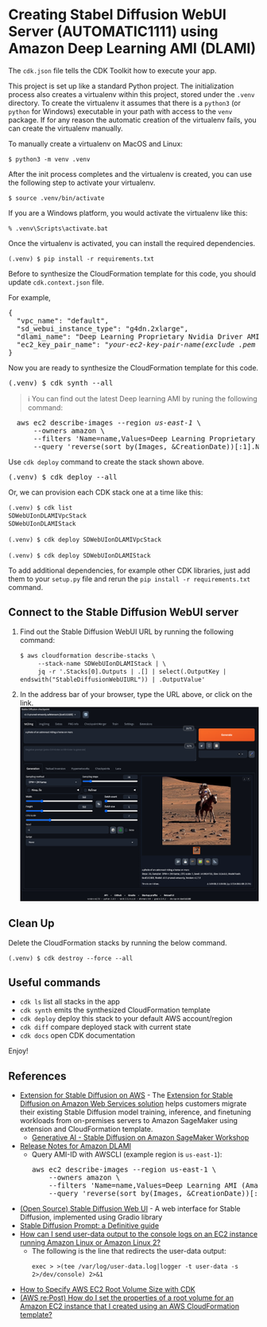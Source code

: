 
# Creating Stabel Diffusion WebUI Server (AUTOMATIC1111) using Amazon Deep Learning AMI (DLAMI)

The `cdk.json` file tells the CDK Toolkit how to execute your app.

This project is set up like a standard Python project. The initialization
process also creates a virtualenv within this project, stored under the `.venv`
directory.  To create the virtualenv it assumes that there is a `python3`
(or `python` for Windows) executable in your path with access to the `venv`
package. If for any reason the automatic creation of the virtualenv fails,
you can create the virtualenv manually.

To manually create a virtualenv on MacOS and Linux:

```
$ python3 -m venv .venv
```

After the init process completes and the virtualenv is created, you can use the following
step to activate your virtualenv.

```
$ source .venv/bin/activate
```

If you are a Windows platform, you would activate the virtualenv like this:

```
% .venv\Scripts\activate.bat
```

Once the virtualenv is activated, you can install the required dependencies.

```
(.venv) $ pip install -r requirements.txt
```

Before to synthesize the CloudFormation template for this code, you should update `cdk.context.json` file.

For example,

<pre>
{
  "vpc_name": "default",
  "sd_webui_instance_type": "g4dn.2xlarge",
  "dlami_name": "Deep Learning Proprietary Nvidia Driver AMI GPU PyTorch 2.0.1 (Amazon Linux 2) 20240206",
  "ec2_key_pair_name": "<i>your-ec2-key-pair-name(exclude .pem extension)</i>"
}
</pre>

Now you are ready to synthesize the CloudFormation template for this code.

<pre>
(.venv) $ cdk synth --all
</pre>

> :information_source: You can find out the latest Deep learning AMI by runing the following command:
<pre>
  aws ec2 describe-images --region <i>us-east-1</i> \
      --owners amazon \
      --filters 'Name=name,Values=Deep Learning Proprietary Nvidia Driver AMI GPU PyTorch 2.0.1 (Amazon Linux 2) ????????' 'Name=state,Values=available' \
      --query 'reverse(sort_by(Images, &CreationDate))[:1].Name'
</pre>

Use `cdk deploy` command to create the stack shown above.

<pre>
(.venv) $ cdk deploy --all
</pre>

Or, we can provision each CDK stack one at a time like this:

```
(.venv) $ cdk list
SDWebUIonDLAMIVpcStack
SDWebUIonDLAMIStack

(.venv) $ cdk deploy SDWebUIonDLAMIVpcStack

(.venv) $ cdk deploy SDWebUIonDLAMIStack
```

To add additional dependencies, for example other CDK libraries, just add
them to your `setup.py` file and rerun the `pip install -r requirements.txt`
command.

## Connect to the Stable Diffusion WebUI server

1. Find out the Stable Diffusion WebUI URL by running the following command:
   ```
   $ aws cloudformation describe-stacks \
        --stack-name SDWebUIonDLAMIStack | \
        jq -r '.Stacks[0].Outputs | .[] | select(.OutputKey | endswith("StableDiffusionWebUIURL")) | .OutputValue'
   ```
2. In the address bar of your browser, type the URL above, or click on the link.
   ![Stable_Diffusion_WebUI_Screenshot](./SD-WebUI-Screenshot.png)

## Clean Up

Delete the CloudFormation stacks by running the below command.

```
(.venv) $ cdk destroy --force --all
```

## Useful commands

 * `cdk ls`          list all stacks in the app
 * `cdk synth`       emits the synthesized CloudFormation template
 * `cdk deploy`      deploy this stack to your default AWS account/region
 * `cdk diff`        compare deployed stack with current state
 * `cdk docs`        open CDK documentation

Enjoy!

## References

 * [Extension for Stable Diffusion on AWS](https://awslabs.github.io/stable-diffusion-aws-extension/en/) - The [Extension for Stable Diffusion on Amazon Web Services solution](https://aws.amazon.com/campaigns/aigc/solutions/stable-diffusion-aws-extension/) helps customers migrate their existing Stable Diffusion model training, inference, and finetuning workloads from on-premises servers to Amazon SageMaker using extension and CloudFormation template.
   * [Generative AI - Stable Diffusion on Amazon SageMaker Workshop](https://catalog.us-east-1.prod.workshops.aws/workshops/d9ca179a-3a36-4822-9f80-0b3ffcc26f37/en-US)
 * [Release Notes for Amazon DLAMI](https://docs.aws.amazon.com/dlami/latest/devguide/appendix-ami-release-notes.html)
   * Query AMI-ID with AWSCLI (example region is `us-east-1`):
     <pre>
     aws ec2 describe-images --region us-east-1 \
         --owners amazon \
         --filters 'Name=name,Values=Deep Learning AMI (Amazon Linux 2) Version ??.?' 'Name=state,Values=available' \
         --query 'reverse(sort_by(Images, &CreationDate))[:1].Name'
     </pre>
 * [(Open Source) Stable Diffusion Web UI](https://github.com/AUTOMATIC1111/stable-diffusion-webui.git) - A web interface for Stable Diffusion, implemented using Gradio library
 * [Stable Diffusion Prompt: a Definitive guide](https://stable-diffusion-art.com/prompt-guide/)
 * [How can I send user-data output to the console logs on an EC2 instance running Amazon Linux or Amazon Linux 2?](https://aws.amazon.com/premiumsupport/knowledge-center/ec2-linux-log-user-data/)
   * The following is the line that redirects the user-data output:
     ```
     exec > >(tee /var/log/user-data.log|logger -t user-data -s 2>/dev/console) 2>&1
     ```
 * [How to Specify AWS EC2 Root Volume Size with CDK](https://davidagood.com/aws-ec2-cdk-specify-root-volume-size/)
 * [(AWS re:Post) How do I set the properties of a root volume for an Amazon EC2 instance that I created using an AWS CloudFormation template?](https://repost.aws/knowledge-center/cloudformation-root-volume-property)
